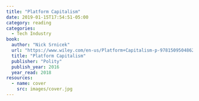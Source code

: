 ```yaml
---
title: "Platform Capitalism"
date: 2019-01-15T17:54:51-05:00
category: reading
categories:
  - Tech Industry
book:
  author: "Nick Srnicek"
  url: "https://www.wiley.com/en-us/Platform+Capitalism-p-9781509504862"
  title: "Platform Capitalism"
  publisher: "Polity"
  publish_year: 2016
  year_read: 2018
resources:
  - name: cover
    src: images/cover.jpg
---
```


